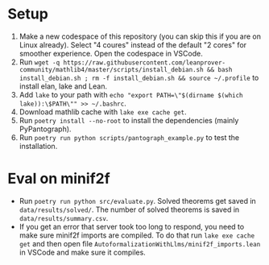 # Setup

1. Make a new codespace of this repository (you can skip this if you are on Linux already). Select "4 coures" instead of the default "2 cores" for smoother experience. Open the codespace in VSCode.
2. Run `wget -q https://raw.githubusercontent.com/leanprover-community/mathlib4/master/scripts/install_debian.sh && bash install_debian.sh ; rm -f install_debian.sh && source ~/.profile` to install elan, lake and Lean.
3. Add `lake` to your path with `echo "export PATH=\"$(dirname $(which lake)):\$PATH\"" >> ~/.bashrc`.
4. Download mathlib cache with `lake exe cache get`.
5. Run `poetry install --no-root` to install the dependencies (mainly PyPantograph).
6. Run `poetry run python scripts/pantograph_example.py` to test the installation.

# Eval on minif2f
- Run `poetry run python src/evaluate.py`. Solved theorems get saved in `data/results/solved/`. The number of solved theorems is saved in `data/results/summary.csv`.
- If you get an error that server took too long to respond, you need to make sure minif2f imports are compiled. To do that run `lake exe cache get` and then open file `AutoformalizationWithLlms/minif2f_imports.lean` in VSCode and make sure it compiles.